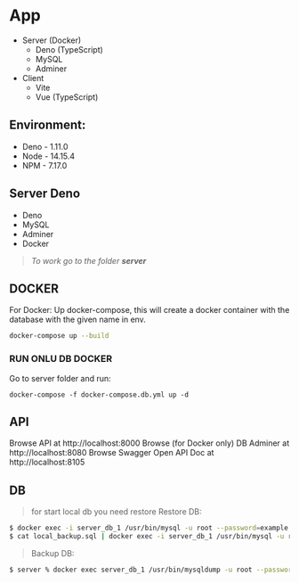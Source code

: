 # App

* Server (Docker)
    * Deno (TypeScript)
    * MySQL
    * Adminer
* Client
    * Vite
    * Vue (TypeScript)


## Environment:
* Deno - 1.11.0
* Node - 14.15.4
* NPM - 7.17.0


## Server Deno
 - Deno
 - MySQL
 - Adminer
 - Docker

> _To work go to the folder **server**_


## DOCKER
For Docker: Up docker-compose, this will create a docker container with the database with the given name in env.
```bash
docker-compose up --build
```

### RUN ONLU DB DOCKER
Go to server folder and run:
```bush
docker-compose -f docker-compose.db.yml up -d
```

## API
Browse API at http://localhost:8000
Browse (for Docker only) DB Adminer at http://localhost:8080
Browse Swagger Open API Doc at http://localhost:8105

## DB
> for start local db you need restore
> Restore DB:
```bash
$ docker exec -i server_db_1 /usr/bin/mysql -u root --password=example -e 'CREATE DATABASE deno_api_db;'
$ cat local_backup.sql | docker exec -i server_db_1 /usr/bin/mysql -u root --password=example deno_api_db
```

> Backup DB:
```bash
$ server % docker exec server_db_1 /usr/bin/mysqldump -u root --password=example deno_api_db > local_backup.sql
```
